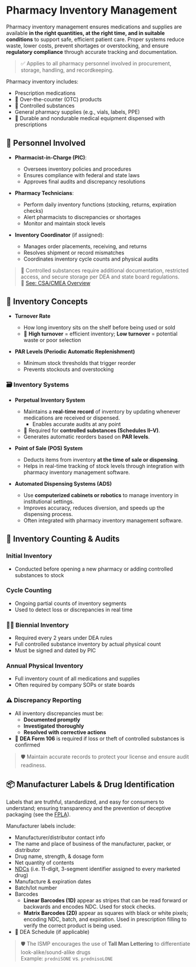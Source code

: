 # Pharmacy Inventory Management

Pharmacy inventory management ensures medications and supplies are available **in the right quantities, at the right time, and in suitable conditions** to support safe, efficient patient care. Proper systems reduce waste, lower costs, prevent shortages or overstocking, and ensure **regulatory compliance** through accurate tracking and documentation.

> ✅ Applies to all pharmacy personnel involved in procurement, storage, handling, and recordkeeping.

Pharmacy inventory includes:

- Prescription medications
- 💸 Over-the-counter (OTC) products
- 🔐 Controlled substances
- General pharmacy supplies (e.g., vials, labels, PPE)
- 📍 Durable and nondurable medical equipment dispensed with prescriptions

## 👤 Personnel Involved

- **Pharmacist-in-Charge (PIC)**:
  - Oversees inventory policies and procedures
  - Ensures compliance with federal and state laws
  - Approves final audits and discrepancy resolutions

- **Pharmacy Technicians**:
  - Perform daily inventory functions (stocking, returns, expiration checks)
  - Alert pharmacists to discrepancies or shortages
  - Monitor and maintain stock levels

- **Inventory Coordinator** (if assigned):
  - Manages order placements, receiving, and returns
  - Resolves shipment or record mismatches
  - Coordinates inventory cycle counts and physical audits

> 🔐 Controlled substances require additional documentation, restricted access, and secure storage per DEA and state board regulations.  
> 🔗 [See: CSA/CMEA Overview](./medications/controlled_listed_substances.md)

## 🔑 Inventory Concepts

- **Turnover Rate**  
  - How long inventory sits on the shelf before being used or sold  
  - 📌 **High turnover** = efficient inventory; **Low turnover** = potential waste or poor selection

- **PAR Levels (Periodic Automatic Replenishment)**  
  - Minimum stock thresholds that trigger reorder  
  - Prevents stockouts and overstocking

### 🗃️ Inventory Systems

- **Perpetual Inventory System**
  - Maintains a **real-time record** of inventory by updating whenever medications are received or dispensed.
    - Enables accurate audits at any point
  - 🔐 Required for **controlled substances (Schedules II–V)**.
  - Generates automatic reorders based on **PAR levels**.

- **Point of Sale (POS) System**
  - Deducts items from inventory **at the time of sale or dispensing**.
  - Helps in real-time tracking of stock levels through integration with pharmacy inventory management software.

- **Automated Dispensing Systems (ADS)**
  - Use **computerized cabinets or robotics** to manage inventory in institutional settings.
  - Improves accuracy, reduces diversion, and speeds up the dispensing process.
  - Often integrated with pharmacy inventory management software.

## 📅 Inventory Counting & Audits

### Initial Inventory

- Conducted before opening a new pharmacy or adding controlled substances to stock

### Cycle Counting

- Ongoing partial counts of inventory segments
- Used to detect loss or discrepancies in real time

### 🔐🦅 Biennial Inventory

- Required every 2 years under DEA rules
- Full controlled substance inventory by actual physical count
- Must be signed and dated by PIC

### Annual Physical Inventory

- Full inventory count of all medications and supplies
- Often required by company SOPs or state boards

### ⚠️ Discrepancy Reporting

- All inventory discrepancies must be:
  - **Documented promptly**
  - **Investigated thoroughly**
  - **Resolved with corrective actions**
- 🔐 **DEA Form 106** is required if loss or theft of controlled substances is confirmed

> 🛡️ Maintain accurate records to protect your license and ensure audit readiness.

## 📦 Manufacturer Labels & Drug Identification

Labels that are truthful, standardized, and easy for consumers to understand; ensuring transparency and the prevention of deceptive packaging (see the [FPLA](./law/abbreviated_federal_law_reference.md#fair-packaging--labeling-act-fpla-1967)).

Manufacturer labels include:

- Manufacturer/distributor contact info
- The name and place of business of the manufacturer, packer, or distributor
- Drug name, strength, & dosage form
- Net quantity of contents
- [NDCs](./law/abbreviated_federal_law_reference.md#drug-listing-act-1972) (i.e. 11-digit, 3-segment identifier assigned to every marketed drug)
- Manufacture & expiration dates
- Batch/lot number
- Barcodes
  - **Linear Barcodes (1D)** appear as stripes that can be read forward or backwards and encodes NDC. Used for stock checks.
  - **Matrix Barcodes (2D)** appear as squares with black or white pixels; encoding NDC, batch, and expiration. Used in prescription filling to verify the correct product is being used.
- 🔐 DEA Schedule (if applicable)

> 🛡️ The ISMP encourages the use of **Tall Man Lettering** to differentiate look-alike/sound-alike drugs  
> Example: `predniSONE` vs. `prednisoLONE`
